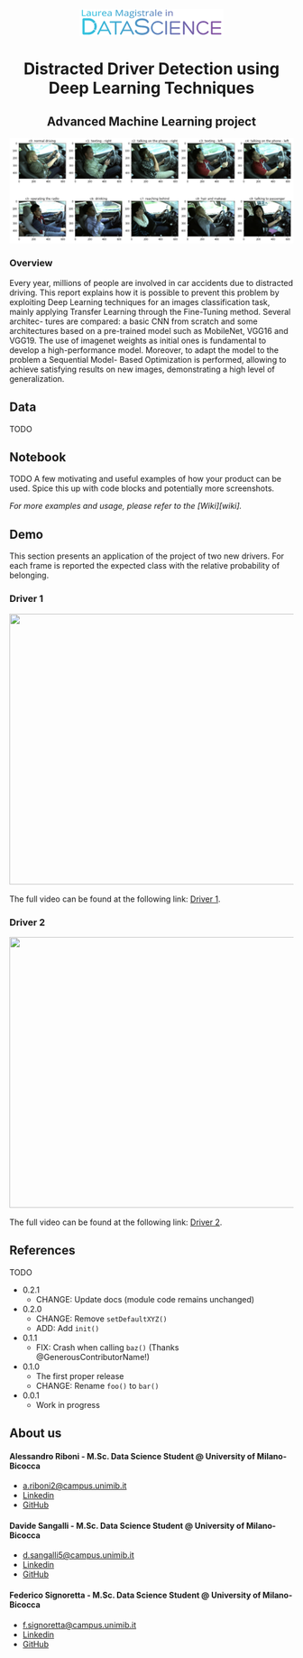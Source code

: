 <p align="center">
  <img width="256" height="47" src="images/data-science.png">
</p>

<h1 align="center">Distracted Driver Detection using Deep Learning Techniques</h1>

<h2 align="center">Advanced Machine Learning project</h2>

![](images/1_dataset.png)

### Overview
Every year, millions of people are involved in car accidents due to distracted driving. This report explains how it is possible to prevent this problem by exploiting Deep Learning techniques for an images classification task, mainly applying Transfer Learning through the Fine-Tuning method. Several architec- tures are compared: a basic CNN from scratch and some architectures based on a pre-trained model such as MobileNet, VGG16 and VGG19. The use of imagenet weights as initial ones is fundamental to develop a high-performance model. Moreover, to adapt the model to the problem a Sequential Model- Based Optimization is performed, allowing to achieve satisfying results on new images, demonstrating a high level of generalization.

## Data

TODO

## Notebook

TODO
A few motivating and useful examples of how your product can be used. Spice this up with code blocks and potentially more screenshots.

_For more examples and usage, please refer to the [Wiki][wiki]._

## Demo

This section presents an application of the project of two new drivers. For each frame is reported the expected class with the relative probability of belonging.

### Driver 1

<p align="center">
  <img width="640" height="480" src="gif/gif_driver_1.gif">
</p>

The full video can be found at the following link: [Driver 1][Driver 1].

### Driver 2

<p align="center">
  <img width="640" height="480" src="gif/gif_driver_2.gif">
</p>

The full video can be found at the following link: [Driver 2][Driver 2].

## References

TODO

* 0.2.1
    * CHANGE: Update docs (module code remains unchanged)
* 0.2.0
    * CHANGE: Remove `setDefaultXYZ()`
    * ADD: Add `init()`
* 0.1.1
    * FIX: Crash when calling `baz()` (Thanks @GenerousContributorName!)
* 0.1.0
    * The first proper release
    * CHANGE: Rename `foo()` to `bar()`
* 0.0.1
    * Work in progress

## About us

#### Alessandro Riboni - M.Sc. Data Science Student @ University of Milano-Bicocca
  * a.riboni2@campus.unimib.it
  * [Linkedin](https://www.linkedin.com/in/alessandro-riboni-36310a182/)
  * [GitHub](https://github.com/aleriboni)

#### Davide Sangalli - M.Sc. Data Science Student @ University of Milano-Bicocca
  * d.sangalli5@campus.unimib.it
  * [Linkedin](https://www.linkedin.com/in/davide-sangalli-867b8518a/)
  * [GitHub](https://github.com/dasangalli)

#### Federico Signoretta - M.Sc. Data Science Student @ University of Milano-Bicocca
  * f.signoretta@campus.unimib.it
  * [Linkedin](https://www.linkedin.com/in/federico-signoretta-46a387160/)
  * [GitHub](https://github.com/fedesigno)


<!-- Markdown link & img dfn's -->
[npm-image]: https://img.shields.io/npm/v/datadog-metrics.svg?style=flat-square
[npm-url]: https://npmjs.org/package/datadog-metrics
[npm-downloads]: https://img.shields.io/npm/dm/datadog-metrics.svg?style=flat-square
[travis-image]: https://img.shields.io/travis/dbader/node-datadog-metrics/master.svg?style=flat-square
[travis-url]: https://travis-ci.org/dbader/node-datadog-metrics
[Driver 1]: https://drive.google.com/file/d/1zixpCV2qyfvxCU9fu316HdIquhn2ZlKQ/view?usp=sharing
[Driver 2]: https://drive.google.com/file/d/1KKKoshRfmocFeRyme4AFAM7LnMnoBLHK/view?usp=sharing
